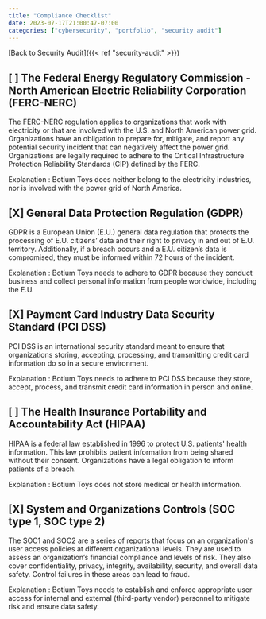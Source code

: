 ```yaml
---
title: "Compliance Checklist"
date: 2023-07-17T21:00:47-07:00
categories: ["cybersecurity", "portfolio", "security audit"]
---
```

[Back to Security Audit]({{< ref "security-audit" >}})

## [ ] The Federal Energy Regulatory Commission - North American Electric Reliability Corporation (FERC-NERC)

The FERC-NERC regulation applies to organizations that work with electricity or
that are involved with the U.S. and North American power grid. Organizations
have an obligation to prepare for, mitigate, and report any potential security
incident that can negatively affect the power grid. Organizations are legally
required to adhere to the Critical Infrastructure Protection Reliability
Standards (CIP) defined by the FERC.

Explanation
: Botium Toys does neither belong to the electricity industries, nor is involved with the power grid of North America.

## [X] **General Data Protection Regulation (GDPR)**

GDPR is a European Union (E.U.) general data regulation that protects the processing of E.U. citizens’ data and their right to privacy in and out of E.U. territory. Additionally, if a breach occurs and a E.U. citizen’s data is compromised, they must be informed within 72 hours of the incident.

Explanation
: Botium Toys needs to adhere to GDPR because they conduct business and collect personal information from people worldwide, including the E.U.

## [X] **Payment Card Industry Data Security Standard (PCI DSS)**

PCI DSS is an international security standard meant to ensure that organizations storing, accepting, processing, and transmitting credit card information do so in a secure environment.

Explanation
: Botium Toys needs to adhere to PCI DSS because they store, accept, process, and transmit credit card information in person and online.

## [ ] **The Health Insurance Portability and Accountability Act (HIPAA)**

HIPAA is a federal law established in 1996 to protect U.S. patients' health information. This law prohibits patient information from being shared without their consent. Organizations have a legal obligation to inform patients of a breach.

Explanation
: Botium Toys does not store medical or health information.

## [X] **System and Organizations Controls (SOC type 1, SOC type 2)**

The SOC1 and SOC2 are a series of reports that focus on an organization's user access policies at different organizational levels. They are used to assess an organization’s financial compliance and levels of risk. They also cover confidentiality, privacy, integrity, availability, security, and overall data safety. Control failures in these areas can lead to fraud.

Explanation
: Botium Toys needs to establish and enforce appropriate user access for internal and external (third-party vendor) personnel to mitigate risk and ensure data safety.


